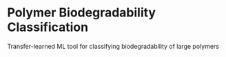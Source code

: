 # Polymer Biodegradability Classification
Transfer-learned ML tool for classifying biodegradability of large polymers
